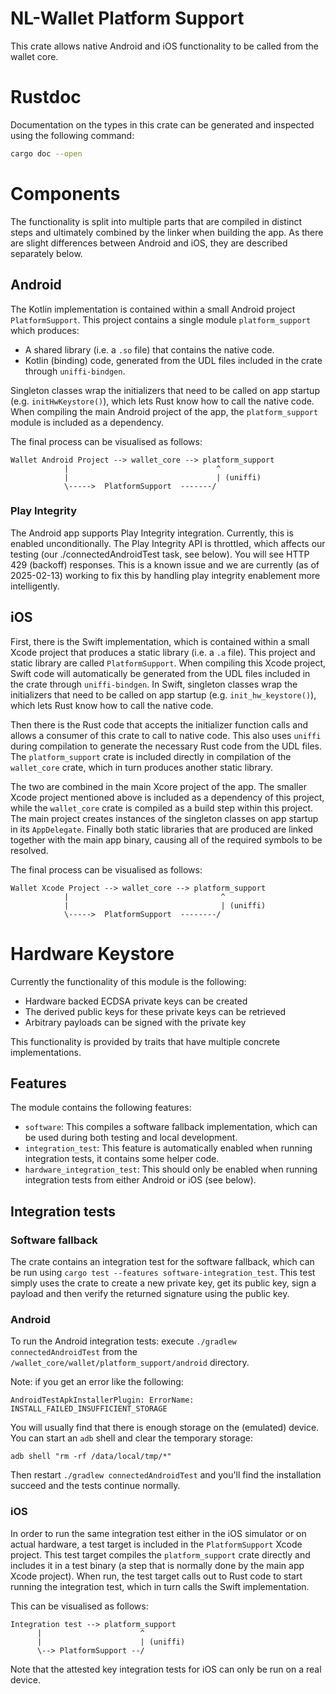 NL-Wallet Platform Support
==========================

This crate allows native Android and iOS functionality to be called from the wallet core.

# Rustdoc

Documentation on the types in this crate can be generated and inspected using the following command:

```bash
cargo doc --open
```

# Components

The functionality is split into multiple parts that are compiled in distinct steps and ultimately combined by the linker when building the app.
As there are slight differences between Android and iOS, they are described separately below.

## Android

The Kotlin implementation is contained within a small Android project `PlatformSupport`. This project contains a single module `platform_support` which produces:
* A shared library (i.e. a `.so` file) that contains the native code.
* Kotlin (binding) code, generated from the UDL files included in the crate through `uniffi-bindgen`.

Singleton classes wrap the initializers that need to be called on app startup (e.g. `initHwKeystore()`), which lets Rust know how to call the native code.
When compiling the main Android project of the app, the `platform_support` module is included as a dependency.

The final process can be visualised as follows:

```
Wallet Android Project --> wallet_core --> platform_support
            |                                 ^
            |                                 | (uniffi)
            \----->  PlatformSupport  -------/
```

### Play Integrity

The Android app supports Play Integrity integration. Currently, this is enabled
unconditionally. The Play Integrity API is throttled, which affects our testing
(our ./connectedAndroidTest task, see below). You will see HTTP 429 (backoff)
responses. This is a known issue and we are currently (as of 2025-02-13) working
to fix this by handling play integrity enablement more intelligently.

## iOS

First, there is the Swift implementation, which is contained within a small Xcode project that produces a static library (i.e. a `.a` file).
This project and static library are called `PlatformSupport`.
When compiling this Xcode project, Swift code will automatically be generated from the UDL files included in the crate through `uniffi-bindgen`.
In Swift, singleton classes wrap the initializers that need to be called on app startup (e.g. `init_hw_keystore()`), which lets Rust know how to call the native code.

Then there is the Rust code that accepts the initializer function calls and allows a consumer of this crate to call to native code.
This also uses `uniffi` during compilation to generate the necessary Rust code from the UDL files.
The `platform_support` crate is included directly in compilation of the `wallet_core` crate, which in turn produces another static library.

The two are combined in the main Xcore project of the app.
The smaller Xcode project mentioned above is included as a dependency of this project, while the `wallet_core` crate is compiled as a build step within this project.
The main project creates instances of the singleton classes on app startup in its `AppDelegate`.
Finally both static libraries that are produced are linked together with the main app binary, causing all of the required symbols to be resolved.

The final process can be visualised as follows:

```
Wallet Xcode Project --> wallet_core --> platform_support
            |                                  ^
            |                                  | (uniffi)
            \----->  PlatformSupport  --------/
```

# Hardware Keystore

Currently the functionality of this module is the following:

* Hardware backed ECDSA private keys can be created
* The derived public keys for these private keys can be retrieved
* Arbitrary payloads can be signed with the private key

This functionality is provided by traits that have multiple concrete implementations.

## Features

The module contains the following features:

* `software`: This compiles a software fallback implementation, which can be used during both testing and local development.
* `integration_test`: This feature is automatically enabled when running integration tests, it contains some helper code.
* `hardware_integration_test`: This should only be enabled when running integration tests from either Android or iOS (see below).

## Integration tests

### Software fallback

The crate contains an integration test for the software fallback, which can be run using `cargo test --features software-integration_test`.
This test simply uses the crate to create a new private key, get its public key, sign a payload and then verify the returned signature using the public key.

### Android

To run the Android integration tests: execute `./gradlew connectedAndroidTest` from the `/wallet_core/wallet/platform_support/android` directory.

Note: if you get an error like the following:

```
AndroidTestApkInstallerPlugin: ErrorName: INSTALL_FAILED_INSUFFICIENT_STORAGE
```

You will usually find that there is enough storage on the (emulated) device. You can start an `adb` shell and clear the temporary storage:

```
adb shell "rm -rf /data/local/tmp/*"
```

Then restart `./gradlew connectedAndroidTest` and you'll find the installation succeed and the tests continue normally.

### iOS

In order to run the same integration test either in the iOS simulator or on actual hardware, a test target is included in the `PlatformSupport` Xcode project.
This test target compiles the `platform_support` crate directly and includes it in a test binary (a step that is normally done by the main app Xcode project).
When run, the test target calls out to Rust code to start running the integration test, which in turn calls the Swift implementation.

This can be visualised as follows:

```
Integration test --> platform_support
      |                      ^
      |                      | (uniffi)
      \--> PlatformSupport --/
```

Note that the attested key integration tests for iOS can only be run on a real device.
